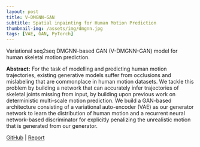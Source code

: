 ```yaml
---
layout: post
title: V-DMGNN-GAN
subtitle: Spatial inpainting for Human Motion Prediction
thumbnail-img: /assets/img/dmgnn.jpg
tags: [VAE, GAN, PyTorch]
---
```


Variational seq2seq DMGNN-based GAN (V-DMGNN-GAN) model for human skeletal motion prediction.

**Abstract:** For the task of modelling and predicting human motion trajectories, existing
generative models suffer from occlusions and mislabeling that are commonplace
in human motion datasets. We tackle this problem by building a network that
can accurately infer trajectories of skeletal joints missing from input, by building
upon previous work on deterministic multi-scale motion prediction. We build a
GAN-based architecture consisting of a variational auto-encoder (VAE) as our
generator network to learn the distribution of human motion and a recurrent neural
network-based discriminator for explicitly penalizing the unrealistic motion that
is generated from our generator.


[GitHub](https://github.com/AnushreeBannadabhavi/V-DMGNN-GAN/tree/master) | [Report](https://github.com/AnushreeBannadabhavi/V-DMGNN-GAN/blob/master/report/EECE_571F_Final_Project_Report.pdf)